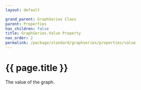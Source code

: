 ```yaml
---
layout: default

grand_parent: GraphSeries Class
parent: Properties
has_children: false
title: GraphSeries.Value Property
nav_order: 2
permalink: /package/standard/graphseries/properties/value
---
```

# {{ page.title }}

The value of the graph.